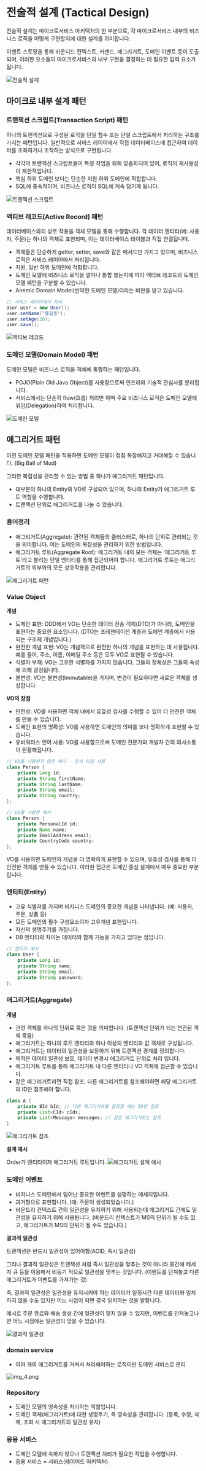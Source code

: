 # 전술적 설계 (Tactical Design)

전술적 설계는 마이크로서비스 아키텍처의 한 부분으로, 각 마이크로서비스 내부의 비즈니스 로직을 어떻게 구현할지에 대한 설계를 의미합니다. 

이벤트 스토밍을 통해 바운디드 컨텍스트, 커맨드, 애그리거트, 도메인 이벤트 등이 도출되며, 이러한 요소들이 마이크로서비스의 내부 구현을 결정하는 데 필요한 입력 요소가 됩니다.

![전술적 설계](../../image/tactical_design.jpeg)

## 마이크로 내부 설계 패턴

### 트랜잭션 스크립트(Transaction Script) 패턴

하나의 트랜잭션으로 구성된 로직을 단일 함수 또는 단일 스크립트에서 처리하는 구조를 가지는 패턴입니다. 일반적으로 서비스 레이어에서 직접 데이터베이스에 접근하여 데이터를 조회하거나 조작하는 방식으로 구현됩니다.

- 각각의 트랜잭션 스크립트들이 특정 작업을 위해 맞춤화되어 있어, 로직의 재사용성이 제한적입니다.
- 핵심 하위 도메인 보다는 단순한 지원 하위 도메인에 적합합니다.
- SQL에 종속적이며, 비즈니스 로직이 SQL에 계속 담기게 됩니다.

![트랜잭션 스크립트](../../image/transaction_script.png)

### 액티브 레코드(Active Record) 패턴

데이터베이스와의 상호 작용을 객체 모델을 통해 수행합니다. 
각 데이터 엔티티(예: 사용자, 주문)는 하나의 객체로 표현되며, 이는 데이터베이스 테이블과 직접 연결됩니다.

- 객체들은 단순하게 getter, setter, save와 같은 메서드만 가지고 있으며, 비즈니스 로직은 서비스 레이어에서 처리됩니다.
- 지원, 일반 하위 도메인에 적합합니다.
- 도메인 모델에 비즈니스 로직을 얼마나 통합 했는지에 따라 액티브 레코드와 도메인 모델 패턴을 구분할 수 있습니다.
- Anemic Domain Model(빈약한 도메인 모델)이라는 비판을 받고 있습니다.

```java
// 서비스 레이어에서 처리
User user = new User();
user.setName("홍길동");
user.setAge(20);
user.save();
```

![액티브 레코드](../../image/active_record.png)

### 도메인 모델(Domain Model) 패턴

도메인 모델은 비즈니스 로직을 객체에 통합하는 패턴입니다.

- POJO(Plain Old Java Object)를 사용함으로써 인프라와 기술적 관심사를 분리합니다.
- 서비스에서는 단순히 flow(흐름) 처리만 하며 주요 비즈니스 로직은 도메인 모델에 위임(Delegation)하여 처리합니다.

![도메인 모델](../../image/domain_model.png)

## 애그리거트 패턴

이전 도메인 모델 패턴을 적용하면 도메인 모델이 점점 복잡해지고 거대해질 수 있습니다. (Big Ball of Mud)

그러한 복잡성을 관리할 수 있는 방법 중 하나가 애그리거트 패턴입니다.

- 대부분이 하나의 Entity와 VO로 구성되어 있으며, 하나의 Entity가 애그리거트 루트 역할을 수행합니다.
- 트랜잭션 단위로 애그리거트를 나눌 수 있습니다.

### 용어정리

- 애그리거트(Aggregate): 관련된 객체들의 클러스터로, 하나의 단위로 관리되는 것을 의미합니다. 이는 도메인의 복잡성을 관리하기 위한 방법입니다.
- 애그리거트 루트(Aggregate Root): 애그리거트 내의 모든 객체는 '애그리거트 루트'라고 불리는 단일 엔티티를 통해 접근되어야 합니다. 애그리거트 루트는 애그리거트의 외부와의 모든 상호작용을 관리합니다.

![애그리거트 패턴](../../image/aggregate_pattern.png)

### Value Object

**개념**

- 도메인 표현: DDD에서 VO는 단순한 데이터 전송 객체(DTO)가 아니라, 도메인을 표현하는 중요한 요소입니다. (DTO는 프레젠테이션 계층과 도메인 계층에서 사용되는 구조체 개념입니다.)
- 완전한 개념 표현: VO는 개념적으로 완전한 하나의 개념을 표현하는 데 사용됩니다. 예를 들어, 주소, 이름, 이메일 주소 등은 모두 VO로 표현될 수 있습니다.
- 식별자 부재: VO는 고유한 식별자를 가지지 않습니다. 그들의 정체성은 그들의 속성에 의해 결정됩니다.
- 불변성: VO는 불변성(Immutable)을 가지며, 변경이 필요하다면 새로운 객체를 생성합니다.

**VO의 장점**

- 안전성: VO를 사용하면 객체 내에서 유효성 검사를 수행할 수 있어 더 안전한 객체를 만들 수 있습니다.
- 도메인 표현의 명확성: VO를 사용하면 도메인의 의미를 보다 명확하게 표현할 수 있습니다.
- 유비쿼터스 언어 사용: VO를 사용함으로써 도메인 전문가와 개발자 간의 의사소통이 원활해집니다.

```java
// VO를 사용하지 않은 예시 - 원시 타입 사용
class Person {
    private Long id;
    private String firstName;
    private String lastName;
    private String email;
    private String country;
};

// VO를 사용한 예시
class Person {
    private PersonalId id;
    private Name name;
    private EmailAddress email;
    private CountryCode country;
};
```

VO를 사용하면 도메인의 개념을 더 명확하게 표현할 수 있으며, 유효성 검사를 통해 더 안전한 객체를 만들 수 있습니다. 이러한 접근은 도메인 중심 설계에서 매우 중요한 부분입니다.

### 엔티티(Entity)

- 고유 식별자를 가지며 비지니스 도메인의 중요한 개념을 나타냅니다. (예: 사용자, 주문, 상품 등)
- 모든 도메인의 필수 구성요소이자 고유개념 표현입니다.
- 자신의 생명주기를 가집니다.
- DB 엔티티와 차이는 데이터와 함께 기능을 가지고 있다는 점입니다.

```java
// 엔티티 예시
class User {
    private Long id;
    private String name;
    private String email;
    private String password;
};
```

### 애그리거트(Aggregate)

**개념**

- 관련 객체를 하나의 단위로 묶은 것을 의미합니다. (트랜잭션 단위가 되는 연관된 객체 묶음)
- 애그리거트는 하나의 루트 엔티티와 하나 이상의 엔티티와 값 객체로 구성됩니다.
- 애그리거트는 데이터의 일관성을 보장하기 위해 트랜잭션 경계를 정의합니다.
- 목적은 데이터 일관성 보호, 데이터 변경시 애그리거트 단위로 처리 입니다.
- 애그리거트 루트를 통해 애그리거트 내 다른 엔티티나 VO 객체에 접근할 수 있습니다.
- 같은 애그리거트라면 직접 참조, 다른 애그리거트를 참조해야하면 해당 애그리거트의 ID만 참조해야 합니다.

```java
class A {
    private BId bId; // 다른 애그리거트를 참조할 때는 ID만 참조
    private List<CId> cIds;
    private List<Message> messages; // 같은 애그리거트는 참조
}
```

![애그리거트 참조](../../image/aggregate_source.png)

**설계 예시**

Order가 엔티티이자 애그리거트 루트입니다.
![애그리거트 설계 예시](../../image/aggregate_example.png)

### 도메인 이벤트

- 비지니스 도메인에서 일어난 중요한 이벤트를 설명하는 메세지입니다.
- 과거형으로 표현합니다. (예: 주문이 생성되었습니다.)
- 바운드리 컨텍스트 간의 일관성을 유지하기 위해 사용되는데 애그리거트 간에도 일관성을 유지하기 위해 사용됩니다. (바운드리 컨텍스트가 MS의 단위가 될 수도 있고, 애그리거트가 MS의 단위가 될 수도 있습니다.)

**결과적 일관성**

트랜잭션은 반드시 일관성이 있어야함(ACID, 즉시 일관성)

그러나 결과적 일관성은 트랜잭션 처럼 즉시 일관성을 맞추는 것이 아니라 중간에 메세지 큐 등을 이용해서 비동기 적으로 일관성을 맞추는 것입니다. (이벤트를 던져놓고 다른 애그리거트가 이벤트를 가져가는 것)

즉, 결과적 일관성은 일관성을 유지시켜야 하는 데이터가 일정시간 다른 데이터와 일치 하지 않을 수도 있지만 어느 시점이 되면 결국 일치하는 것을 말합니다.

예시로 주문 완료와 배송 생성 간에 일관성이 맞지 않을 수 있지만, 이벤트를 던져놓고나면 어느 시점에는 일관성이 맞을 수 있습니다.

![결과적 일관성](../../image/eventual_consistency.png)

### domain service

- 여러 개의 애그리거트를 거쳐서 처리해야하는 로직이만 도메인 서비스로 분리

![img_4.png](../../image/domain_service.png)

### Repository

- 도메인 모델의 영속성을 처리하는 역할입니다.
- 도메인 객체(애그리거트)에 대한 생명주기, 즉 영속성을 관리합니다. (등록, 수정, 삭제, 조회 시 애그리거트의 일관성 유지)

### 응용 서비스

- 도메인 모델에 속하지 않으나 트랜잭션 처리가 필요한 작업을 수행합니다.
- 응용 서비스 = 서비스(레이어드 아키텍처)



